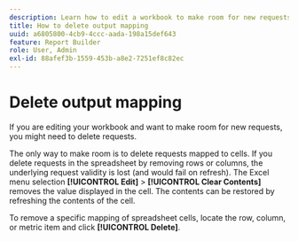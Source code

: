 ```yaml
---
description: Learn how to edit a workbook to make room for new requests by deleting requests.
title: How to delete output mapping
uuid: a6805800-4cb9-4ccc-aada-198a15def643
feature: Report Builder
role: User, Admin
exl-id: 88afef3b-1559-453b-a8e2-7251ef8c82ec
---
```

# Delete output mapping

If you are editing your workbook and want to make room for new requests, you might need to delete requests.

The only way to make room is to delete requests mapped to cells. If you delete requests in the spreadsheet by removing rows or columns, the underlying request validity is lost (and would fail on refresh). The Excel menu selection **[!UICONTROL Edit]** > **[!UICONTROL Clear Contents]** removes the value displayed in the cell. The contents can be restored by refreshing the contents of the cell.

To remove a specific mapping of spreadsheet cells, locate the row, column, or metric item and click **[!UICONTROL Delete]**.
